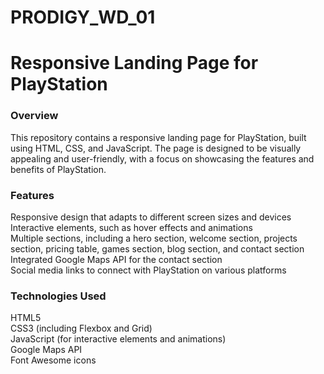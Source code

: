 # PRODIGY_WD_01
# Responsive Landing Page for PlayStation
<h3> Overview</h3>
This repository contains a responsive landing page for PlayStation, built using HTML, CSS, and JavaScript. The page is designed to be visually appealing and user-friendly, with a focus on showcasing the features and benefits of PlayStation.
<h3>Features</h3>
Responsive design that adapts to different screen sizes and devices<br>
Interactive elements, such as hover effects and animations<br>
Multiple sections, including a hero section, welcome section, projects section, pricing table, games section, blog section, and contact section<br>
Integrated Google Maps API for the contact section<br>
Social media links to connect with PlayStation on various platforms<br>
<h3>Technologies Used</h3>
HTML5<br>
CSS3 (including Flexbox and Grid)<br>
JavaScript (for interactive elements and animations)<br>
Google Maps API<br>
Font Awesome icons<br>
